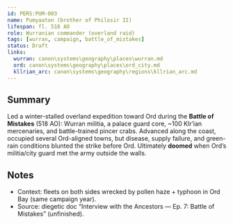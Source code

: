 ```yaml
---
id: PERS:PUM-003
name: Pumyaaton (brother of Philosir II)
lifespan: fl. 518 AO
role: Wurranian commander (overland raid)
tags: [wurran, campaign, battle_of_mistakes]
status: Draft
links:
  wurran: canon\systems\geography\places\wurran.md
  ord: canon\systems\geography\places\ord_city.md
  kllrian_arc: canon\systems\geography\regions\kllrian_arc.md
---
```


## Summary
Led a winter-stalled overland expedition toward Ord during the **Battle of Mistakes** (518 AO): Wurran militia, a palace guard core, ~100 Klr’ian mercenaries, and battle-trained pincer crabs. Advanced along the coast, occupied several Ord-aligned towns, but disease, supply failure, and green-rain conditions blunted the strike before Ord. Ultimately **doomed** when Ord’s militia/city guard met the army outside the walls.

## Notes
- Context: fleets on both sides wrecked by pollen haze + typhoon in Ord Bay (same campaign year).  
- Source: diegetic doc “Interview with the Ancestors — Ep. 7: Battle of Mistakes” (unfinished).
